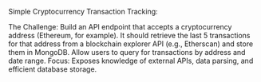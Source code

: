 Simple Cryptocurrency Transaction Tracking:

The Challenge: Build an API endpoint that accepts a cryptocurrency address (Ethereum, for example). It should retrieve the last 5 transactions for that address from a blockchain explorer API (e.g., Etherscan) and store them in MongoDB. Allow users to query for transactions by address and date range.
Focus: Exposes knowledge of external APIs, data parsing, and efficient database storage.